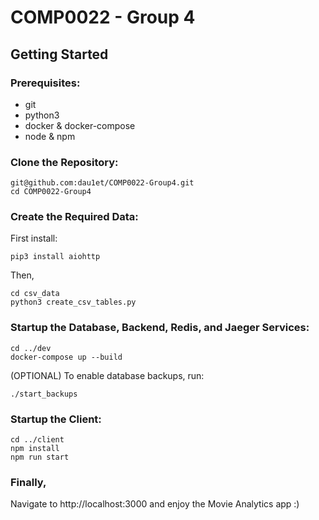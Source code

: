 # COMP0022 - Group 4

## Getting Started

### Prerequisites:

- git
- python3
- docker & docker-compose
- node & npm

### Clone the Repository:

```
git@github.com:dau1et/COMP0022-Group4.git
cd COMP0022-Group4
```

### Create the Required Data:

First install:
```
pip3 install aiohttp
```
Then,

```
cd csv_data
python3 create_csv_tables.py
```

### Startup the Database, Backend, Redis, and Jaeger Services:

```
cd ../dev
docker-compose up --build
```

(OPTIONAL) To enable database backups, run:
```
./start_backups
```

### Startup the Client:

```
cd ../client
npm install
npm run start
```

### Finally,

Navigate to http://localhost:3000 and enjoy the Movie Analytics app :)
